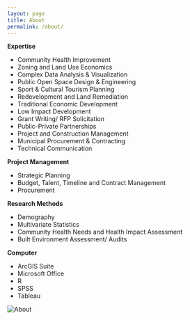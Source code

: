 ```yaml
---
layout: page
title: About
permalink: /about/
---
```



**Expertise**
- Community Health Improvement
- Zoning and Land Use Economics
- Complex Data Analysis & Visualization
- Public Open Space Design & Engineering
- Sport & Cultural Tourism Planning
- Redevelopment and Land Remediation
- Traditional Economic Development
- Low Impact Development
- Grant Writing/ RFP Solicitation
- Public-Private Partnerships
- Project and Construction Management
- Municipal Procurement & Contracting
- Technical Communication

**Project Management**
- Strategic Planning
- Budget, Talent, Timeline and Contract Management
- Procurement

**Research Methods**
- Demography
- Multivariate Statistics
- Community Health Needs and Health Impact Assessment
- Built Environment Assessment/ Audits

**Computer**
- ArcGIS Suite
- Microsoft Office
- R
- SPSS
- Tableau

![About](https://orryanb.github.io/photos/About.png)
